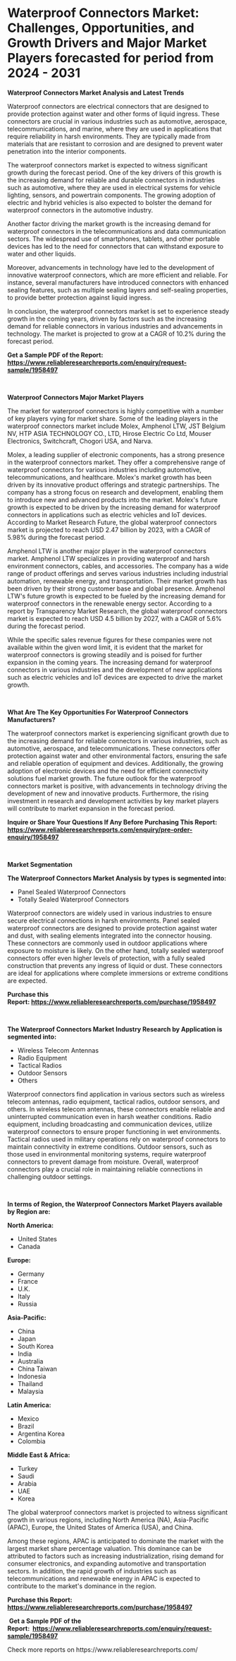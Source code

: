 <p><h1>Waterproof Connectors Market: Challenges, Opportunities, and Growth Drivers and Major Market Players forecasted for period from 2024 - 2031</h1></p><p><strong>Waterproof Connectors Market Analysis and Latest Trends</strong></p>
<p><p>Waterproof connectors are electrical connectors that are designed to provide protection against water and other forms of liquid ingress. These connectors are crucial in various industries such as automotive, aerospace, telecommunications, and marine, where they are used in applications that require reliability in harsh environments. They are typically made from materials that are resistant to corrosion and are designed to prevent water penetration into the interior components.</p><p>The waterproof connectors market is expected to witness significant growth during the forecast period. One of the key drivers of this growth is the increasing demand for reliable and durable connectors in industries such as automotive, where they are used in electrical systems for vehicle lighting, sensors, and powertrain components. The growing adoption of electric and hybrid vehicles is also expected to bolster the demand for waterproof connectors in the automotive industry.</p><p>Another factor driving the market growth is the increasing demand for waterproof connectors in the telecommunications and data communication sectors. The widespread use of smartphones, tablets, and other portable devices has led to the need for connectors that can withstand exposure to water and other liquids.</p><p>Moreover, advancements in technology have led to the development of innovative waterproof connectors, which are more efficient and reliable. For instance, several manufacturers have introduced connectors with enhanced sealing features, such as multiple sealing layers and self-sealing properties, to provide better protection against liquid ingress.</p><p>In conclusion, the waterproof connectors market is set to experience steady growth in the coming years, driven by factors such as the increasing demand for reliable connectors in various industries and advancements in technology. The market is projected to grow at a CAGR of 10.2% during the forecast period.</p></p>
<p><strong>Get a Sample PDF of the Report:&nbsp; <a href="https://www.reliableresearchreports.com/enquiry/request-sample/1958497">https://www.reliableresearchreports.com/enquiry/request-sample/1958497</a></strong></p>
<p>&nbsp;</p>
<p><strong>Waterproof Connectors Major Market Players</strong></p>
<p><p>The market for waterproof connectors is highly competitive with a number of key players vying for market share. Some of the leading players in the waterproof connectors market include Molex, Amphenol LTW, JST Belgium NV, HTP ASIA TECHNOLOGY CO., LTD, Hirose Electric Co Ltd, Mouser Electronics, Switchcraft, Chogori USA, and Narva.</p><p>Molex, a leading supplier of electronic components, has a strong presence in the waterproof connectors market. They offer a comprehensive range of waterproof connectors for various industries including automotive, telecommunications, and healthcare. Molex's market growth has been driven by its innovative product offerings and strategic partnerships. The company has a strong focus on research and development, enabling them to introduce new and advanced products into the market. Molex's future growth is expected to be driven by the increasing demand for waterproof connectors in applications such as electric vehicles and IoT devices. According to Market Research Future, the global waterproof connectors market is projected to reach USD 2.47 billion by 2023, with a CAGR of 5.98% during the forecast period.</p><p>Amphenol LTW is another major player in the waterproof connectors market. Amphenol LTW specializes in providing waterproof and harsh environment connectors, cables, and accessories. The company has a wide range of product offerings and serves various industries including industrial automation, renewable energy, and transportation. Their market growth has been driven by their strong customer base and global presence. Amphenol LTW's future growth is expected to be fueled by the increasing demand for waterproof connectors in the renewable energy sector. According to a report by Transparency Market Research, the global waterproof connectors market is expected to reach USD 4.5 billion by 2027, with a CAGR of 5.6% during the forecast period.</p><p>While the specific sales revenue figures for these companies were not available within the given word limit, it is evident that the market for waterproof connectors is growing steadily and is poised for further expansion in the coming years. The increasing demand for waterproof connectors in various industries and the development of new applications such as electric vehicles and IoT devices are expected to drive the market growth.</p></p>
<p>&nbsp;</p>
<p><strong>What Are The Key Opportunities For Waterproof Connectors Manufacturers?</strong></p>
<p><p>The waterproof connectors market is experiencing significant growth due to the increasing demand for reliable connectors in various industries, such as automotive, aerospace, and telecommunications. These connectors offer protection against water and other environmental factors, ensuring the safe and reliable operation of equipment and devices. Additionally, the growing adoption of electronic devices and the need for efficient connectivity solutions fuel market growth. The future outlook for the waterproof connectors market is positive, with advancements in technology driving the development of new and innovative products. Furthermore, the rising investment in research and development activities by key market players will contribute to market expansion in the forecast period.</p></p>
<p><strong>Inquire or Share Your Questions If Any Before Purchasing This Report: <a href="https://www.reliableresearchreports.com/enquiry/pre-order-enquiry/1958497">https://www.reliableresearchreports.com/enquiry/pre-order-enquiry/1958497</a></strong></p>
<p>&nbsp;</p>
<p><strong>Market Segmentation</strong></p>
<p><strong>The Waterproof Connectors Market Analysis by types is segmented into:</strong></p>
<p><ul><li>Panel Sealed Waterproof Connectors</li><li>Totally Sealed Waterproof Connectors</li></ul></p>
<p><p>Waterproof connectors are widely used in various industries to ensure secure electrical connections in harsh environments. Panel sealed waterproof connectors are designed to provide protection against water and dust, with sealing elements integrated into the connector housing. These connectors are commonly used in outdoor applications where exposure to moisture is likely. On the other hand, totally sealed waterproof connectors offer even higher levels of protection, with a fully sealed construction that prevents any ingress of liquid or dust. These connectors are ideal for applications where complete immersions or extreme conditions are expected.</p></p>
<p><strong>Purchase this Report:&nbsp;<a href="https://www.reliableresearchreports.com/purchase/1958497">https://www.reliableresearchreports.com/purchase/1958497</a></strong></p>
<p>&nbsp;</p>
<p><strong>The Waterproof Connectors Market Industry Research by Application is segmented into:</strong></p>
<p><ul><li>Wireless Telecom Antennas</li><li>Radio Equipment</li><li>Tactical Radios</li><li>Outdoor Sensors</li><li>Others</li></ul></p>
<p><p>Waterproof connectors find application in various sectors such as wireless telecom antennas, radio equipment, tactical radios, outdoor sensors, and others. In wireless telecom antennas, these connectors enable reliable and uninterrupted communication even in harsh weather conditions. Radio equipment, including broadcasting and communication devices, utilize waterproof connectors to ensure proper functioning in wet environments. Tactical radios used in military operations rely on waterproof connectors to maintain connectivity in extreme conditions. Outdoor sensors, such as those used in environmental monitoring systems, require waterproof connectors to prevent damage from moisture. Overall, waterproof connectors play a crucial role in maintaining reliable connections in challenging outdoor settings.</p></p>
<p>&nbsp;</p>
<p><strong>In terms of Region, the Waterproof Connectors Market Players available by Region are:</strong></p>
<p>
    <p> <strong> North America: </strong>
        <ul>
            <li>United States</li>
            <li>Canada</li>
        </ul>
        </p> 
    <p> <strong> Europe: </strong>
        <ul>
            <li>Germany</li>
            <li>France</li>
            <li>U.K.</li>
            <li>Italy</li>
            <li>Russia</li>
        </ul>
        </p> 
    <p> <strong> Asia-Pacific: </strong>
        <ul>
            <li>China</li>
            <li>Japan</li>
            <li>South Korea</li>
            <li>India</li>
            <li>Australia</li>
            <li>China Taiwan</li>
            <li>Indonesia</li>
            <li>Thailand</li>
            <li>Malaysia</li>
        </ul>
        </p> 
    <p> <strong> Latin America: </strong>
        <ul>
            <li>Mexico</li>
            <li>Brazil</li>
            <li>Argentina Korea</li>
            <li>Colombia</li>
        </ul>
        </p> 
    <p> <strong> Middle East & Africa: </strong>
        <ul>
            <li>Turkey</li>
            <li>Saudi</li>
            <li>Arabia</li>
            <li>UAE</li>
            <li>Korea</li>
        </ul>
    </p>
    </p>
<p><p>The global waterproof connectors market is projected to witness significant growth in various regions, including North America (NA), Asia-Pacific (APAC), Europe, the United States of America (USA), and China. </p><p>Among these regions, APAC is anticipated to dominate the market with the largest market share percentage valuation. This dominance can be attributed to factors such as increasing industrialization, rising demand for consumer electronics, and expanding automotive and transportation sectors. In addition, the rapid growth of industries such as telecommunications and renewable energy in APAC is expected to contribute to the market's dominance in the region.</p></p>
<p><strong>Purchase this Report: <a href="https://www.reliableresearchreports.com/purchase/1958497">https://www.reliableresearchreports.com/purchase/1958497</a></strong></p>
<p>&nbsp;<strong>Get a Sample PDF of the Report:&nbsp;&nbsp;<a href="https://www.reliableresearchreports.com/enquiry/request-sample/1958497">https://www.reliableresearchreports.com/enquiry/request-sample/1958497</a></strong></p>
<p><strong></strong></p>
<p>Check more reports on https://www.reliableresearchreports.com/</p>